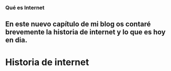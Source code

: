 ### Qué es Internet


## En este nuevo capítulo de mi blog os contaré brevemente la historia de internet y lo que es hoy en dia.


# Historia de internet
